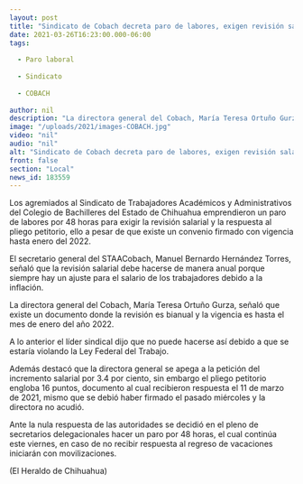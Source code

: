 ```yaml
---
layout: post
title: "Sindicato de Cobach decreta paro de labores, exigen revisión salarial "
date: 2021-03-26T16:23:00.000-06:00
tags:
  
  - Paro laboral
  
  - Sindicato
  
  - COBACH
  
author: nil
description: "La directora general del Cobach, María Teresa Ortuño Gurza, señaló que existe un documento donde la revisión es bianual y la vigencia es hasta el mes de enero del año 2022"
image: "/uploads/2021/images-COBACH.jpg"
video: "nil"
audio: "nil"
alt: "Sindicato de Cobach decreta paro de labores, exigen revisión salarial "
front: false
section: "Local"
news_id: 183559
---
```


Los agremiados al Sindicato de Trabajadores Académicos y Administrativos del Colegio de Bachilleres del Estado de Chihuahua emprendieron un paro de labores por 48 horas para exigir la revisión salarial y la respuesta al pliego petitorio, ello a pesar de que existe un convenio firmado con vigencia hasta enero del 2022.

El secretario general del STAACobach, Manuel Bernardo Hernández Torres, señaló que la revisión salarial debe hacerse de manera anual porque siempre hay un ajuste para el salario de los trabajadores debido a la inflación.

La directora general del Cobach, María Teresa Ortuño Gurza, señaló que existe un documento donde la revisión es bianual y la vigencia es hasta el mes de enero del año 2022.

A lo anterior el líder sindical dijo que no puede hacerse así debido a que se estaría violando la Ley Federal del Trabajo.

Además destacó que la directora general se apega a la petición del incremento salarial por 3.4 por ciento, sin embargo el pliego petitorio engloba 16 puntos, documento al cual recibieron respuesta el 11 de marzo de 2021, mismo que se debió haber firmado el pasado miércoles y la directora no acudió.

Ante la nula respuesta de las autoridades se decidió en el pleno de secretarios delegacionales hacer un paro por 48 horas, el cual continúa este viernes, en caso de no recibir respuesta al regreso de vacaciones iniciarán con movilizaciones.

(El Heraldo de Chihuahua)